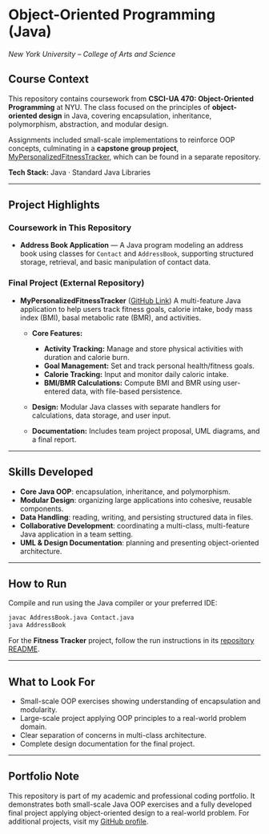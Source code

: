 # Object-Oriented Programming (Java)

*New York University – College of Arts and Science*

## Course Context

This repository contains coursework from **CSCI-UA 470: Object-Oriented Programming** at NYU.
The class focused on the principles of **object-oriented design** in Java, covering encapsulation, inheritance, polymorphism, abstraction, and modular design.

Assignments included small-scale implementations to reinforce OOP concepts, culminating in a **capstone group project**, [MyPersonalizedFitnessTracker](https://github.com/rren4000/MyPersonalizedFitnessTracker), which can be found in a separate repository.

**Tech Stack:** Java · Standard Java Libraries

---

## Project Highlights

### Coursework in This Repository

* **Address Book Application** — A Java program modeling an address book using classes for `Contact` and `AddressBook`, supporting structured storage, retrieval, and basic manipulation of contact data.

### Final Project (External Repository)

* **MyPersonalizedFitnessTracker** ([GitHub Link](https://github.com/rren4000/MyPersonalizedFitnessTracker))
  A multi-feature Java application to help users track fitness goals, calorie intake, body mass index (BMI), basal metabolic rate (BMR), and activities.

  * **Core Features:**

    * **Activity Tracking:** Manage and store physical activities with duration and calorie burn.
    * **Goal Management:** Set and track personal health/fitness goals.
    * **Calorie Tracking:** Input and monitor daily caloric intake.
    * **BMI/BMR Calculations:** Compute BMI and BMR using user-entered data, with file-based persistence.
  * **Design:** Modular Java classes with separate handlers for calculations, data storage, and user input.
  * **Documentation:** Includes team project proposal, UML diagrams, and a final report.

---

## Skills Developed

* **Core Java OOP**: encapsulation, inheritance, and polymorphism.
* **Modular Design**: organizing large applications into cohesive, reusable components.
* **Data Handling**: reading, writing, and persisting structured data in files.
* **Collaborative Development**: coordinating a multi-class, multi-feature Java application in a team setting.
* **UML & Design Documentation**: planning and presenting object-oriented architecture.

---

## How to Run

Compile and run using the Java compiler or your preferred IDE:

```bash
javac AddressBook.java Contact.java
java AddressBook
```

For the **Fitness Tracker** project, follow the run instructions in its [repository README](https://github.com/rren4000/MyPersonalizedFitnessTracker).

---

## What to Look For

* Small-scale OOP exercises showing understanding of encapsulation and modularity.
* Large-scale project applying OOP principles to a real-world problem domain.
* Clear separation of concerns in multi-class architecture.
* Complete design documentation for the final project.

---

## Portfolio Note

This repository is part of my academic and professional coding portfolio.
It demonstrates both small-scale Java OOP exercises and a fully developed final project applying object-oriented design to a real-world problem.
For additional projects, visit my [GitHub profile](https://github.com/brynja-schultz).
